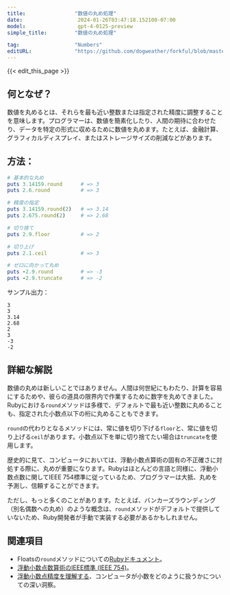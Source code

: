 ```yaml
---
title:                "数値の丸め処理"
date:                  2024-01-26T03:47:18.152100-07:00
model:                 gpt-4-0125-preview
simple_title:         "数値の丸め処理"

tag:                  "Numbers"
editURL:              "https://github.com/dogweather/forkful/blob/master/content/ja/ruby/rounding-numbers.md"
---
```


{{< edit_this_page >}}

## 何となぜ？
数値を丸めるとは、それらを最も近い整数または指定された精度に調整することを意味します。プログラマーは、数値を簡素化したり、人間の期待に合わせたり、データを特定の形式に収めるために数値を丸めます。たとえば、金融計算、グラフィカルディスプレイ、またはストレージサイズの削減などがあります。

## 方法：

```Ruby
# 基本的な丸め
puts 3.14159.round      # => 3
puts 2.6.round          # => 3

# 精度の指定
puts 3.14159.round(2)   # => 3.14
puts 2.675.round(2)     # => 2.68

# 切り捨て
puts 2.9.floor          # => 2

# 切り上げ
puts 2.1.ceil           # => 3

# ゼロに向かって丸め
puts -2.9.round         # => -3
puts -2.9.truncate      # => -2
```

サンプル出力：
```
3
3
3.14
2.68
2
3
-3
-2
```

## 詳細な解説
数値の丸めは新しいことではありません。人間は何世紀にもわたり、計算を容易にするためや、彼らの道具の限界内で作業するために数字を丸めてきました。Rubyにおける`round`メソッドは多様で、デフォルトで最も近い整数に丸めることも、指定された小数点以下の桁に丸めることもできます。

`round`の代わりとなるメソッドには、常に値を切り下げる`floor`と、常に値を切り上げる`ceil`があります。小数点以下を単に切り捨てたい場合は`truncate`を使用します。

歴史的に見て、コンピュータにおいては、浮動小数点算術の固有の不正確さに対処する際に、丸めが重要になります。Rubyはほとんどの言語と同様に、浮動小数点数に関してIEEE 754標準に従っているため、プログラマーは大抵、丸めを予測し、信頼することができます。

ただし、もっと多くのことがあります。たとえば、バンカーズラウンディング（別名偶数への丸め）のような概念は、`round`メソッドがデフォルトで提供していないため、Ruby開発者が手動で実装する必要があるかもしれません。

## 関連項目
- Floatsの`round`メソッドについての[Rubyドキュメント](https://ruby-doc.org/core-3.0.0/Float.html#method-i-round)。
- [浮動小数点数算術のIEEE標準 (IEEE 754)](https://ieeexplore.ieee.org/document/4610935)。
- [浮動小数点精度を理解する](https://floating-point-gui.de/)、コンピュータが小数をどのように扱うかについての深い洞察。
